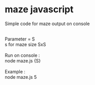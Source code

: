 # maze javascript
Simple code for maze output on console

<br />
Parameter = S<br />
s for maze size SxS<br />

<br />
Run on console :<br />
node maze.js {S}<br />

<br />
Example :<br />
node maze.js 5<br />

